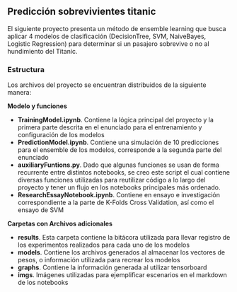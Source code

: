 ## Predicción sobrevivientes titanic
El siguiente proyecto presenta un método de ensemble learning que busca aplicar 4 modelos de clasificación (DecisionTree, SVM, NaiveBayes, Logistic Regression) para determinar si un pasajero sobrevive o no al hundimiento del Titanic. 

### Estructura
Los archivos del proyecto se encuentran distribuidos de la siguiente manera:

**Modelo y funciones**
- **TrainingModel.ipynb**. Contiene la lógica principal del proyecto y la primera parte descrita en el enunciado para el entrenamiento y configuración de los modelos
- **PredictionModel.ipynb**. Contiene una simulación de 10 predicciones para el ensemble de los modelos, corresponde a la segunda parte del enunciado
- **auxiliaryFuntions.py**. Dado que algunas funciones se usan de forma recurrente entre distintos notebooks, se creo este script el cual contiene diversas funciones utilizadas para reutilizar código a lo largo del proyecto y tener un flujo en los notebooks principales más ordenado. 
- **ResearchEssayNotebook.ipynb**. Contiene en ensayo e investigación correspondiente a la parte de K-Folds Cross Validation, así como el ensayo de SVM

**Carpetas con Archivos adicionales**
- **results**. Esta carpeta contiene la bitácora utilizada para llevar registro de los experimentos realizados para cada uno de los modelos
- **models**. Contiene los archivos generados al almacenar los vectores de pesos, o información utilizada para recrear los modelos
- **graphs**. Contiene la información generada al utilizar tensorboard
- **imgs**. Imágenes utilizadas para ejemplificar escenarios en el markdown de los notebooks